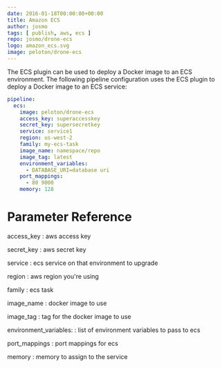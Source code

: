 ```yaml
---
date: 2016-01-18T00:00:00+00:00
title: Amazon ECS
author: josmo
tags: [ publish, aws, ecs ]
repo: josmo/drone-ecs
logo: amazon_ecs.svg
image: peloton/drone-ecs
---
```


The ECS plugin can be used to deploy a Docker image to an ECS environment. The following pipeline configuration uses the ECS plugin to deploy a Docker image to an ECS service:

```yaml
pipeline:
  ecs:
    image: peloton/drone-ecs
    access_key: superaccesskey
    secret_key: supersecretkey
    service: service1
    region: us-west-2
    family: my-ecs-task
    image_name: namespace/repo
    image_tag: latest
    environment_variables:
      - DATABASE_URI=database uri
    port_mappings:
      - 80 9000
    memory: 128
```

# Parameter Reference

access_key
: aws access key

secret_key
: aws secret key

service
: ecs service on that environment to upgrade

region
: aws region you're using

family
: ecs task

image_name
: docker image to use

image_tag
: tag for the docker image to use

environment_variables:
: list of environment variables to pass to ecs

port_mappings
: port mappings for ecs

memory
: memory to assign to the service



